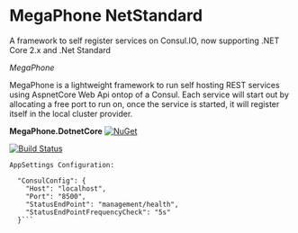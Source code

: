 # MegaPhone NetStandard
A framework to self register services on Consul.IO, now supporting .NET Core 2.x and .Net Standard

*MegaPhone*

MegaPhone is a lightweight framework to run self hosting REST services using AspnetCore Web Api ontop of a Consul. Each service will start out by allocating a free port to run on, once the service is started, it will register itself in the local cluster provider.

**MegaPhone.DotnetCore**
[![NuGet](https://buildstats.info/nuget/Megaphone.DotnetCore)](http://www.nuget.org/packages/Megaphone.DotnetCore)

[![Build Status](https://img.shields.io/appveyor/ci/thiagoloureiro/megaphone-netstandard/master.svg)](https://ci.appveyor.com/project/thiagoloureiro/megaphone-netstandard) 

```
AppSettings Configuration:

  "ConsulConfig": {
    "Host": "localhost",
    "Port": "8500",
    "StatusEndPoint": "management/health",
    "StatusEndPointFrequencyCheck": "5s"
  }```
